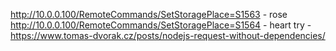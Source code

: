 

http://10.0.0.100/RemoteCommands/SetStoragePlace=S1563 - rose
http://10.0.0.100/RemoteCommands/SetStoragePlace=S1564 - heart
try - https://www.tomas-dvorak.cz/posts/nodejs-request-without-dependencies/
